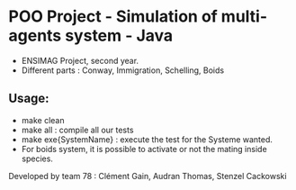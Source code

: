 # POO Project -  Simulation of multi-agents system - Java
*  ENSIMAG Project, second year.
* Different parts : Conway, Immigration, Schelling, Boids
## Usage:
 * make clean
 * make all : compile all our tests
 * make exe{SystemName} : execute the test for the Systeme wanted. 
 * For boids system, it is possible to activate or not the mating inside species.


Developed by team 78 : Clément Gain, Audran Thomas, Stenzel Cackowski
